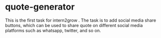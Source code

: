 # quote-generator

This is the first task for intern2grow . The task is to add social media share buttons, which can be used to share quote on different social media platforms such as whatsapp, twitter, and so on.
